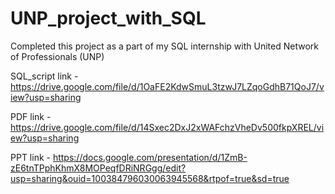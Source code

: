 # UNP_project_with_SQL

Completed this project as a part of my SQL internship with United Network of Professionals (UNP)

SQL_script link - https://drive.google.com/file/d/1OaFE2KdwSmuL3tzwJ7LZqoGdhB71QoJ7/view?usp=sharing

PDF link - https://drive.google.com/file/d/14Sxec2DxJ2xWAFchzVheDv500fkpXREL/view?usp=sharing

PPT link - https://docs.google.com/presentation/d/1ZmB-zE6tnTPphKhmX8MOPeqfDRiNRGgg/edit?usp=sharing&ouid=100384796030063945568&rtpof=true&sd=true
